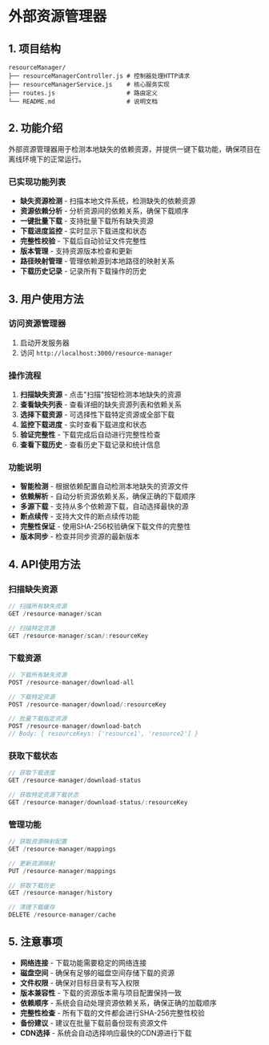 # 外部资源管理器

## 1. 项目结构

```
resourceManager/
├── resourceManagerController.js # 控制器处理HTTP请求
├── resourceManagerService.js    # 核心服务实现
├── routes.js                    # 路由定义
└── README.md                    # 说明文档
```

## 2. 功能介绍

外部资源管理器用于检测本地缺失的依赖资源，并提供一键下载功能，确保项目在离线环境下的正常运行。

### 已实现功能列表

- **缺失资源检测** - 扫描本地文件系统，检测缺失的依赖资源
- **资源依赖分析** - 分析资源间的依赖关系，确保下载顺序
- **一键批量下载** - 支持批量下载所有缺失资源
- **下载进度监控** - 实时显示下载进度和状态
- **完整性校验** - 下载后自动验证文件完整性
- **版本管理** - 支持资源版本检查和更新
- **路径映射管理** - 管理依赖源到本地路径的映射关系
- **下载历史记录** - 记录所有下载操作的历史

## 3. 用户使用方法

### 访问资源管理器
1. 启动开发服务器
2. 访问 `http://localhost:3000/resource-manager`

### 操作流程
1. **扫描缺失资源** - 点击"扫描"按钮检测本地缺失的资源
2. **查看缺失列表** - 查看详细的缺失资源列表和依赖关系
3. **选择下载资源** - 可选择性下载特定资源或全部下载
4. **监控下载进度** - 实时查看下载进度和状态
5. **验证完整性** - 下载完成后自动进行完整性检查
6. **查看下载历史** - 查看历史下载记录和统计信息

### 功能说明
- **智能检测** - 根据依赖配置自动检测本地缺失的资源文件
- **依赖解析** - 自动分析资源依赖关系，确保正确的下载顺序
- **多源下载** - 支持从多个依赖源下载，自动选择最快的源
- **断点续传** - 支持大文件的断点续传功能
- **完整性保证** - 使用SHA-256校验确保下载文件的完整性
- **版本同步** - 检查并同步资源的最新版本

## 4. API使用方法

### 扫描缺失资源
```javascript
// 扫描所有缺失资源
GET /resource-manager/scan

// 扫描特定资源
GET /resource-manager/scan/:resourceKey
```

### 下载资源
```javascript
// 下载所有缺失资源
POST /resource-manager/download-all

// 下载特定资源
POST /resource-manager/download/:resourceKey

// 批量下载指定资源
POST /resource-manager/download-batch
// Body: { resourceKeys: ['resource1', 'resource2'] }
```

### 获取下载状态
```javascript
// 获取下载进度
GET /resource-manager/download-status

// 获取特定资源下载状态
GET /resource-manager/download-status/:resourceKey
```

### 管理功能
```javascript
// 获取资源映射配置
GET /resource-manager/mappings

// 更新资源映射
PUT /resource-manager/mappings

// 获取下载历史
GET /resource-manager/history

// 清理下载缓存
DELETE /resource-manager/cache
```

## 5. 注意事项

- **网络连接** - 下载功能需要稳定的网络连接
- **磁盘空间** - 确保有足够的磁盘空间存储下载的资源
- **文件权限** - 确保对目标目录有写入权限
- **版本兼容性** - 下载的资源版本需与项目配置保持一致
- **依赖顺序** - 系统会自动处理资源依赖关系，确保正确的加载顺序
- **完整性检查** - 所有下载的文件都会进行SHA-256完整性校验
- **备份建议** - 建议在批量下载前备份现有资源文件
- **CDN选择** - 系统会自动选择响应最快的CDN源进行下载